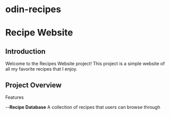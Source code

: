 # odin-recipes
# Recipe Website
## Introduction
Welcome to the Recipes Website project! This project is a simple website of all my favorite recipes that I enjoy.

## Project Overview

Features

--**Recipe Database** A collection of recipes that users can browse through